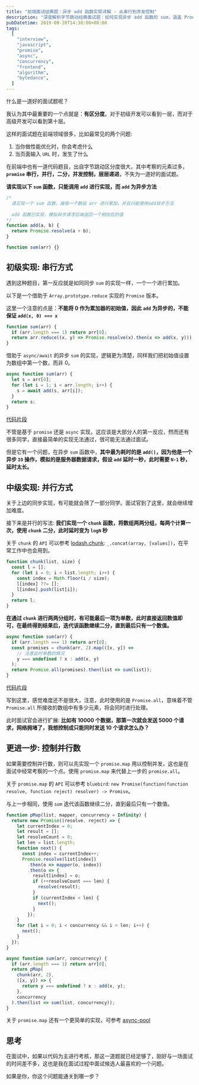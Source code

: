 ```yaml
---
title: "前端面试经典题：异步 add 函数实现详解 - 从串行到并发控制"
description: "深度解析字节跳动经典面试题：如何实现异步 add 函数的 sum，涵盖 Promise 串行、并行、二分优化、并发控制等高级技巧"
pubDatetime: 2019-09-20T14:30:00+08:00
tags:
  [
    "interview",
    "javascript",
    "promise",
    "async",
    "concurrency",
    "frontend",
    "algorithm",
    "bytedance",
  ]
---
```


什么是一道好的面试题呢？

我认为其中最重要的一个点就是：**有区分度**。对于初级开发可以看到一层，而对于高级开发可以看到第十层。

这样的面试题在前端领域很多，比如最常见的两个问题:

1. 当你做性能优化时，你会考虑什么
2. 当页面输入 `URL` 时，发生了什么

在前端中也有一道代码题目，出自字节跳动区分度很大，其中考察的元素过多，**`promise` 串行，并行，二分，并发控制，层层递进**，不失为一道好的面试题。

<!--more-->

**请实现以下 `sum` 函数，只能调用 `add` 进行实现，而 `add` 为异步方法**

```js
/*
  请实现一个 sum 函数，接收一个数组 arr 进行累加，并且只能使用add异步方法
  
  add 函数已实现，模拟异步请求后端返回一个相加后的值
*/
function add(a, b) {
  return Promise.resolve(a + b);
}

function sum(arr) {}
```

## 初级实现: 串行方式

遇到这种题目，第一反应就是如同同步 `sum` 的实现一样，一个一个进行累加。

以下是一个借助于 `Array.prototype.reduce` 实现的 `Promise` 版本。

这里一个注意的点是：**不能将 0 作为累加器的初始值，因此 `add` 为异步的，不能保证 `add(x, 0) === x`**

```js
function sum(arr) {
  if (arr.length === 1) return arr[0];
  return arr.reduce((x, y) => Promise.resolve(x).then(x => add(x, y)));
}
```

借助于 `async/await` 的异步 `sum` 的实现，逻辑更为清楚，同样我们把初始值设置为数组中第一个数，而非 0。

```js
async function sum(arr) {
  let s = arr[0];
  for (let i = 1; i < arr.length; i++) {
    s = await add(s, arr[i]);
  }
  return s;
}
```

[代码片段](https://code.juejin.cn/pen/7091460261323735048)

不管是基于 `promise` 还是 `async` 实现，这应该是大部分人的第一反应，然而还有很多同学，直接最简单的实现无法通过，很可能无法通过面试。

但是它有一个问题，在异步 `sum` 函数中，**其中最为耗时的是 `add()`，因为他是一个异步 `IO` 操作，模拟的是服务器数据请求，假设 `add` 延时一秒，此时需要 `N-1` 秒，延时太长。**

## 中级实现: 并行方式

关于上边的同步实现，有可能就会筛了一部分同学。面试官到了这里，就会继续增加难度。

接下来是并行的写法: **我们实现一个 `chunk` 函数，将数组两两分组，每两个计算一次，使用 `chunk` 二分，此时延时变为 `logN` 秒**

关于 `chunk` 的 `API` 可以参考 [lodash.chunk](https://lodash.com/docs/4.17.15#concat): `_.concat(array, [values])`，在平常工作中也会用到。

```js
function chunk(list, size) {
  const l = [];
  for (let i = 0; i < list.length; i++) {
    const index = Math.floor(i / size);
    l[index] ??= [];
    l[index].push(list[i]);
  }
  return l;
}
```

**在通过 `chunk` 进行两两分组时，有可能最后一项为单数，此时直接返回数值即可，在最终得到结果后，迭代该函数继续二分，直到最后只有一个数值。**

```js
async function sum(arr) {
  if (arr.length === 1) return arr[0];
  const promises = chunk(arr, 2).map(([x, y]) =>
    // 注意此时单数的情况
    y === undefined ? x : add(x, y)
  );
  return Promise.all(promises).then(list => sum(list));
}
```

[代码片段](https://code.juejin.cn/pen/7091470717836853255)

写到这里，感觉难度还不是很大，注意，此时使用的是 `Promise.all`，意味着不管 `Promise.all` 所接收的数组中有多少元素，将会同时进行处理。

此时面试官会进行扩展: **比如有 10000 个数据，那第一次就会发送 5000 个请求，网络拥堵了，我想控制成只能同时发送 10 个请求怎么办？**

## 更进一步: 控制并行数

如果需要控制并行数，则可以先实现一个 `promise.map` 用以控制并发，这也是在面试中经常考察的一个点。使用 `promise.map` 来代替上一步的 `promise.all`。

关于 `promise.map` 的 `API` 可以参考 `bluebird`: `new Promise(function(function resolve, function reject) resolver) -> Promise`。

与上一步相同，使用 `sum` 迭代该函数继续二分，直到最后只有一个数值。

```js
function pMap(list, mapper, concurrency = Infinity) {
  return new Promise((resolve, reject) => {
    let currentIndex = 0;
    let result = [];
    let resolveCount = 0;
    let len = list.length;
    function next() {
      const index = currentIndex++;
      Promise.resolve(list[index])
        .then(o => mapper(o, index))
        .then(o => {
          result[index] = o;
          if (++resolveCount === len) {
            resolve(result);
          }
          if (currentIndex < len) {
            next();
          }
        });
    }
    for (let i = 0; i < concurrency && i < len; i++) {
      next();
    }
  });
}

async function sum(arr, concurrency) {
  if (arr.length === 1) return arr[0];
  return pMap(
    chunk(arr, 2),
    ([x, y]) => {
      return y === undefined ? x : add(x, y);
    },
    concurrency
  ).then(list => sum(list, concurrency));
}
```

关于 `promise.map` 还有一个更简单的实现，可参考 [async-pool](https://github.com/rxaviers/async-pool/blob/master/lib/es9.js)

## 思考

在面试中，如果以代码为主进行考核，那这一道题就已经足够了，刚好与一场面试的时间差不多，这也是我在面试过程中面试候选人最喜欢的一个问题。

如果是你，你这个问题能通关到哪一步？
